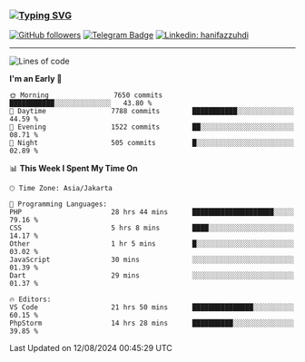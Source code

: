 ### [![Typing SVG](https://readme-typing-svg.herokuapp.com?font=lato&size=22&lines=Hi+There+👋)](https://git.io/typing-svg) 

[![GitHub followers](https://img.shields.io/github/followers/hanifazzuhdi?label=Follow&style=social)](https://github.com/hanifazzuhdi/?tab=follow) 
[![Telegram Badge](https://img.shields.io/badge/-hanif0198-blue?style=social&logo=telegram&link=https://www.t.me/hanif0198/)](https://www.t.me/hanif0198/) 
[![Linkedin: hanifazzuhdi](https://img.shields.io/badge/-hanifazzuhdi-blue?style=flat-square&logo=Linkedin&logoColor=white&link=https://www.linkedin.com/in/hanif-az-zuhdi-69688019b/)](https://www.linkedin.com/in/hanif-az-zuhdi-69688019b/) 

<hr/>

<!--START_SECTION:waka-->
![Lines of code](https://img.shields.io/badge/From%20Hello%20World%20I%27ve%20Written-63.3%20million%20lines%20of%20code-blue)

**I'm an Early 🐤** 

```text
🌞 Morning                7650 commits        ███████████░░░░░░░░░░░░░░   43.80 % 
🌆 Daytime                7788 commits        ███████████░░░░░░░░░░░░░░   44.59 % 
🌃 Evening                1522 commits        ██░░░░░░░░░░░░░░░░░░░░░░░   08.71 % 
🌙 Night                  505 commits         █░░░░░░░░░░░░░░░░░░░░░░░░   02.89 % 
```


📊 **This Week I Spent My Time On** 

```text
🕑︎ Time Zone: Asia/Jakarta

💬 Programming Languages: 
PHP                      28 hrs 44 mins      ████████████████████░░░░░   79.16 % 
CSS                      5 hrs 8 mins        ████░░░░░░░░░░░░░░░░░░░░░   14.17 % 
Other                    1 hr 5 mins         █░░░░░░░░░░░░░░░░░░░░░░░░   03.02 % 
JavaScript               30 mins             ░░░░░░░░░░░░░░░░░░░░░░░░░   01.39 % 
Dart                     29 mins             ░░░░░░░░░░░░░░░░░░░░░░░░░   01.37 % 

🔥 Editors: 
VS Code                  21 hrs 50 mins      ███████████████░░░░░░░░░░   60.15 % 
PhpStorm                 14 hrs 28 mins      ██████████░░░░░░░░░░░░░░░   39.85 % 
```


 Last Updated on 12/08/2024 00:45:29 UTC
<!--END_SECTION:waka-->
